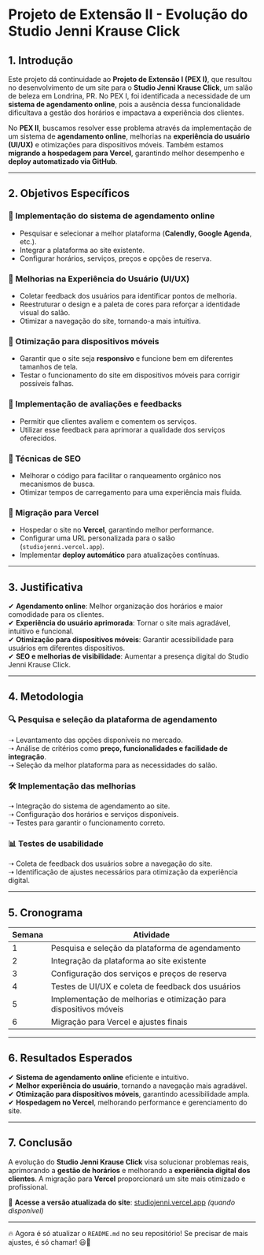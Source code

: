 # **Projeto de Extensão II - Evolução do Studio Jenni Krause Click**

## **1. Introdução**
Este projeto dá continuidade ao **Projeto de Extensão I (PEX I)**, que resultou no desenvolvimento de um site para o **Studio Jenni Krause Click**, um salão de beleza em Londrina, PR. No PEX I, foi identificada a necessidade de um **sistema de agendamento online**, pois a ausência dessa funcionalidade dificultava a gestão dos horários e impactava a experiência dos clientes.

No **PEX II**, buscamos resolver esse problema através da implementação de um sistema de **agendamento online**, melhorias na **experiência do usuário (UI/UX)** e otimizações para dispositivos móveis. Também estamos **migrando a hospedagem para Vercel**, garantindo melhor desempenho e **deploy automatizado via GitHub**.

---

## **2. Objetivos Específicos**
### **📅 Implementação do sistema de agendamento online**
- Pesquisar e selecionar a melhor plataforma (**Calendly, Google Agenda**, etc.).
- Integrar a plataforma ao site existente.
- Configurar horários, serviços, preços e opções de reserva.

### **🎨 Melhorias na Experiência do Usuário (UI/UX)**
- Coletar feedback dos usuários para identificar pontos de melhoria.
- Reestruturar o design e a paleta de cores para reforçar a identidade visual do salão.
- Otimizar a navegação do site, tornando-a mais intuitiva.

### **📱 Otimização para dispositivos móveis**
- Garantir que o site seja **responsivo** e funcione bem em diferentes tamanhos de tela.
- Testar o funcionamento do site em dispositivos móveis para corrigir possíveis falhas.

### **🌟 Implementação de avaliações e feedbacks**
- Permitir que clientes avaliem e comentem os serviços.
- Utilizar esse feedback para aprimorar a qualidade dos serviços oferecidos.

### **🔎 Técnicas de SEO**
- Melhorar o código para facilitar o ranqueamento orgânico nos mecanismos de busca.
- Otimizar tempos de carregamento para uma experiência mais fluida.

### **🚀 Migração para Vercel**
- Hospedar o site no **Vercel**, garantindo melhor performance.
- Configurar uma URL personalizada para o salão (`studiojenni.vercel.app`).
- Implementar **deploy automático** para atualizações contínuas.

---

## **3. Justificativa**
✔ **Agendamento online**: Melhor organização dos horários e maior comodidade para os clientes.  
✔ **Experiência do usuário aprimorada**: Tornar o site mais agradável, intuitivo e funcional.  
✔ **Otimização para dispositivos móveis**: Garantir acessibilidade para usuários em diferentes dispositivos.  
✔ **SEO e melhorias de visibilidade**: Aumentar a presença digital do Studio Jenni Krause Click.  

---

## **4. Metodologia**
### **🔍 Pesquisa e seleção da plataforma de agendamento**
➝ Levantamento das opções disponíveis no mercado.  
➝ Análise de critérios como **preço, funcionalidades e facilidade de integração**.  
➝ Seleção da melhor plataforma para as necessidades do salão.  

### **🛠 Implementação das melhorias**
➝ Integração do sistema de agendamento ao site.  
➝ Configuração dos horários e serviços disponíveis.  
➝ Testes para garantir o funcionamento correto.  

### **📊 Testes de usabilidade**
➝ Coleta de feedback dos usuários sobre a navegação do site.  
➝ Identificação de ajustes necessários para otimização da experiência digital.  

---

## **5. Cronograma**
| Semana | Atividade |
|--------|-------------------------------------------|
| 1      | Pesquisa e seleção da plataforma de agendamento |
| 2      | Integração da plataforma ao site existente |
| 3      | Configuração dos serviços e preços de reserva |
| 4      | Testes de UI/UX e coleta de feedback dos usuários |
| 5      | Implementação de melhorias e otimização para dispositivos móveis |
| 6      | Migração para Vercel e ajustes finais |

---

## **6. Resultados Esperados**
✔ **Sistema de agendamento online** eficiente e intuitivo.  
✔ **Melhor experiência do usuário**, tornando a navegação mais agradável.  
✔ **Otimização para dispositivos móveis**, garantindo acessibilidade ampla.  
✔ **Hospedagem no Vercel**, melhorando performance e gerenciamento do site.  

---

## **7. Conclusão**
A evolução do **Studio Jenni Krause Click** visa solucionar problemas reais, aprimorando a **gestão de horários** e melhorando a **experiência digital dos clientes**. A migração para **Vercel** proporcionará um site mais otimizado e profissional.

🔗 **Acesse a versão atualizada do site**: [studiojenni.vercel.app](https://studiojenni.vercel.app) *(quando disponível)*  

---

🔥 Agora é só atualizar o `README.md` no seu repositório! Se precisar de mais ajustes, é só chamar! 😃🚀  
